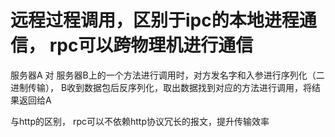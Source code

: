 # 远程过程调用，区别于ipc的本地进程通信， rpc可以跨物理机进行通信
服务器A 对 服务器B上的一个方法进行调用时，对方发名字和入参进行序列化（二进制传输）， B收到数据包后反序列化，取出数据找到对应的方法进行调用，将结果返回给A


与http的区别， rpc可以不依赖http协议冗长的报文，提升传输效率